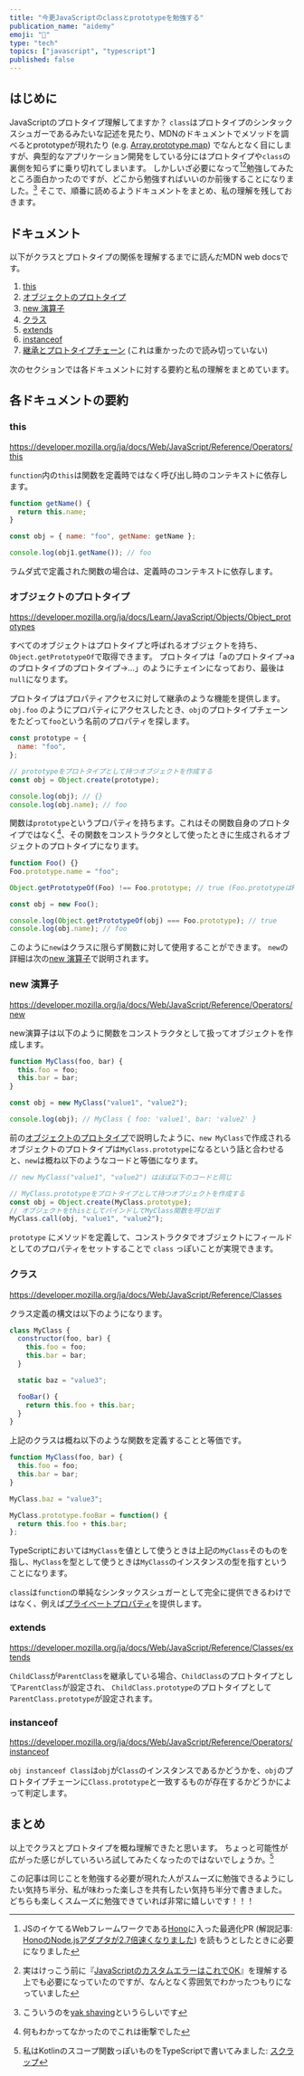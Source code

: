 ```yaml
---
title: "今更JavaScriptのclassとprototypeを勉強する"
publication_name: "aidemy"
emoji: "👴"
type: "tech"
topics: ["javascript", "typescript"]
published: false
---
```


## はじめに

JavaScriptのプロトタイプ理解してますか？
`class`はプロトタイプのシンタックスシュガーであるみたいな記述を見たり、MDNのドキュメントでメソッドを調べるとprototypeが現れたり (e.g. [Array.prototype.map](https://developer.mozilla.org/ja/docs/Web/JavaScript/Reference/Global_Objects/Array/map)) でなんとなく目にしますが、典型的なアプリケーション開発をしている分にはプロトタイプや`class`の裏側を知らずに乗り切れてしまいます。
しかしいざ必要になって[^necessity][^necessity2]勉強してみたところ面白かったのですが、どこから勉強すればいいのか前後することになりました。[^yak_shaving]
そこで、順番に読めるようドキュメントをまとめ、私の理解を残しておきます。

[^necessity]: JSのイケてるWebフレームワークである[Hono](https://hono.dev/)に入った最適化PR (解説記事: [HonoのNode.jsアダプタが2.7倍速くなりました](https://zenn.dev/yusukebe/articles/7ac501716ae1f7)) を読もうとしたときに必要になりました
[^necessity2]: 実はけっこう前に『[JavaScriptのカスタムエラーはこれでOK](https://www.wantedly.com/companies/wantedly/post_articles/492456)』を理解する上でも必要になっていたのですが、なんとなく雰囲気でわかったつもりになっていました
[^yak_shaving]: こういうのを[yak shaving](http://0xcc.net/blog/archives/000196.html)というらしいです

## ドキュメント

以下がクラスとプロトタイプの関係を理解するまでに読んだMDN web docsです。

1. [this](https://developer.mozilla.org/ja/docs/Web/JavaScript/Reference/Operators/this)
1. [オブジェクトのプロトタイプ](https://developer.mozilla.org/ja/docs/Learn/JavaScript/Objects/Object_prototypes)
1. [new 演算子](https://developer.mozilla.org/ja/docs/Web/JavaScript/Reference/Operators/new)
1. [クラス](https://developer.mozilla.org/ja/docs/Web/JavaScript/Reference/Classes)
2. [extends](https://developer.mozilla.org/ja/docs/Web/JavaScript/Reference/Classes/extends)
3. [instanceof](https://developer.mozilla.org/ja/docs/Web/JavaScript/Reference/Operators/instanceof)
4. [継承とプロトタイプチェーン](https://developer.mozilla.org/ja/docs/Web/JavaScript/Inheritance_and_the_prototype_chain) (これは重かったので読み切っていない)

次のセクションでは各ドキュメントに対する要約と私の理解をまとめています。

## 各ドキュメントの要約

### this

https://developer.mozilla.org/ja/docs/Web/JavaScript/Reference/Operators/this

`function`内の`this`は関数を定義時ではなく呼び出し時のコンテキストに依存します。

```js
function getName() {
  return this.name;
}

const obj = { name: "foo", getName: getName };

console.log(obj1.getName()); // foo
```

ラムダ式で定義された関数の場合は、定義時のコンテキストに依存します。

### オブジェクトのプロトタイプ

https://developer.mozilla.org/ja/docs/Learn/JavaScript/Objects/Object_prototypes

すべてのオブジェクトはプロトタイプと呼ばれるオブジェクトを持ち、`Object.getPrototypeOf`で取得できます。
プロトタイプは「aのプロトタイプ→aのプロトタイプのプロトタイプ→…」のようにチェインになっており、最後は`null`になります。

プロトタイプはプロパティアクセスに対して継承のような機能を提供します。
`obj.foo` のようにプロパティにアクセスしたとき、`obj`のプロトタイプチェーンをたどって`foo`という名前のプロパティを探します。

```js
const prototype = {
  name: "foo",
};

// prototypeをプロトタイプとして持つオブジェクトを作成する
const obj = Object.create(prototype);

console.log(obj); // {}
console.log(obj.name); // foo
```

関数は`prototype`というプロパティを持ちます。これはその関数自身のプロトタイプではなく[^prototype]、その関数をコンストラクタとして使ったときに生成されるオブジェクトのプロトタイプになります。

[^prototype]: 何もわかってなかったのでこれは衝撃でした

```js
function Foo() {}
Foo.prototype.name = "foo";

Object.getPrototypeOf(Foo) !== Foo.prototype; // true (Foo.prototypeはFooのプロトタイプではない)

const obj = new Foo();

console.log(Object.getPrototypeOf(obj) === Foo.prototype); // true
console.log(obj.name); // foo
```

このように`new`はクラスに限らず関数に対して使用することができます。
`new`の詳細は次の[new 演算子](#new-演算子)で説明されます。

### new 演算子

https://developer.mozilla.org/ja/docs/Web/JavaScript/Reference/Operators/new

new演算子は以下のように関数をコンストラクタとして扱ってオブジェクトを作成します。

```js
function MyClass(foo, bar) {
  this.foo = foo;
  this.bar = bar;
}

const obj = new MyClass("value1", "value2");

console.log(obj); // MyClass { foo: 'value1', bar: 'value2' }
```

前の[オブジェクトのプロトタイプ](#オブジェクトのプロトタイプ)で説明したように、`new MyClass`で作成されるオブジェクトのプロトタイプは`MyClass.prototype`になるという話と合わせると、`new`は概ね以下のようなコードと等価になります。

```js
// new MyClass("value1", "value2") はほぼ以下のコードと同じ

// MyClass.prototypeをプロトタイプとして持つオブジェクトを作成する
const obj = Object.create(MyClass.prototype);
// オブジェクトをthisとしてバインドしてMyClass関数を呼び出す
MyClass.call(obj, "value1", "value2");
```

`prototype` にメソッドを定義して、コンストラクタでオブジェクトにフィールドとしてのプロパティをセットすることで `class` っぽいことが実現できます。

### クラス

https://developer.mozilla.org/ja/docs/Web/JavaScript/Reference/Classes

クラス定義の構文は以下のようになります。

```js
class MyClass {
  constructor(foo, bar) {
    this.foo = foo;
    this.bar = bar;
  }

  static baz = "value3";

  fooBar() {
    return this.foo + this.bar;
  }  
}
```

上記のクラスは概ね以下のような関数を定義することと等価です。

```js
function MyClass(foo, bar) {
  this.foo = foo;
  this.bar = bar;
}

MyClass.baz = "value3";

MyClass.prototype.fooBar = function() {
  return this.foo + this.bar;
};
```

TypeScriptにおいては`MyClass`を値として使うときは上記の`MyClass`そのものを指し、`MyClass`を型として使うときは`MyClass`のインスタンスの型を指すということになります。

`class`は`function`の単純なシンタックスシュガーとして完全に提供できるわけではなく、例えば[プライベートプロパティ](https://developer.mozilla.org/ja/docs/Web/JavaScript/Reference/Classes/Private_properties)を提供します。

### extends

https://developer.mozilla.org/ja/docs/Web/JavaScript/Reference/Classes/extends

`ChildClass`が`ParentClass`を継承している場合、`ChildClass`のプロトタイプとして`ParentClass`が設定され、
`ChildClass.prototype`のプロトタイプとして`ParentClass.prototype`が設定されます。

### instanceof

https://developer.mozilla.org/ja/docs/Web/JavaScript/Reference/Operators/instanceof

`obj instanceof Class`は`obj`が`Class`のインスタンスであるかどうかを、`obj`のプロトタイプチェーンに`Class.prototype`と一致するものが存在するかどうかによって判定します。

## まとめ

以上でクラスとプロトタイプを概ね理解できたと思います。
ちょっと可能性が広がった感じがしていろいろ試してみたくなったのではないでしょうか。[^try]

この記事は同じことを勉強する必要が現れた人がスムーズに勉強できるようにしたい気持ち半分、私が味わった楽しさを共有したい気持ち半分で書きました。
どちらも楽しくスムーズに勉強できていれば非常に嬉しいです！！！


[^try]: 私はKotlinのスコープ関数っぽいものをTypeScriptで書いてみました: [スクラップ](https://zenn.dev/link/comments/1b712c20378d56)

